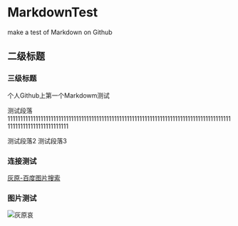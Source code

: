# MarkdownTest
make a test of Markdown on Github
## 二级标题
### 三级标题
个人Github上第一个Markdowm测试

测试段落1111111111111111111111111111111111111111111111111111111111111111111111111111111111111111111111111111111111111111

测试段落2
测试段落3

### 连接测试
[灰原-百度图片搜索](https://image.baidu.com/search/index?tn=baiduimage&ct=201326592&lm=-1&cl=2&ie=gbk&word=%BB%D2%D4%AD&fr=ala&ala=1&alatpl=adress&pos=0&hs=2&xthttps=111111)

### 图片测试
![灰原哀](https://image.baidu.com/search/detail?ct=503316480&z=0&ipn=d&word=%E7%81%B0%E5%8E%9F&step_word=&hs=2&pn=4&spn=0&di=157838069510&pi=0&rn=1&tn=baiduimagedetail&is=0%2C0&istype=0&ie=utf-8&oe=utf-8&in=&cl=2&lm=-1&st=undefined&cs=2843356393%2C1517385928&os=3379202667%2C2216528144&simid=3350919784%2C247365938&adpicid=0&lpn=0&ln=1965&fr=&fmq=1517313269972_R&fm=&ic=undefined&s=undefined&se=&sme=&tab=0&width=undefined&height=undefined&face=undefined&ist=&jit=&cg=&bdtype=0&oriquery=&objurl=http%3A%2F%2Fp1.s.hjfile.cn%2Fthread%2F201209%2F2012091885925987_284_o.jpg&fromurl=ippr_z2C%24qAzdH3FAzdH3Ffp_z%26e3Bi73twg2_z%26e3Bv54AzdH3Fp5rtvAzdH3F8mnadba0dbdnAzdH3F&gsm=0&rpstart=0&rpnum=0)
